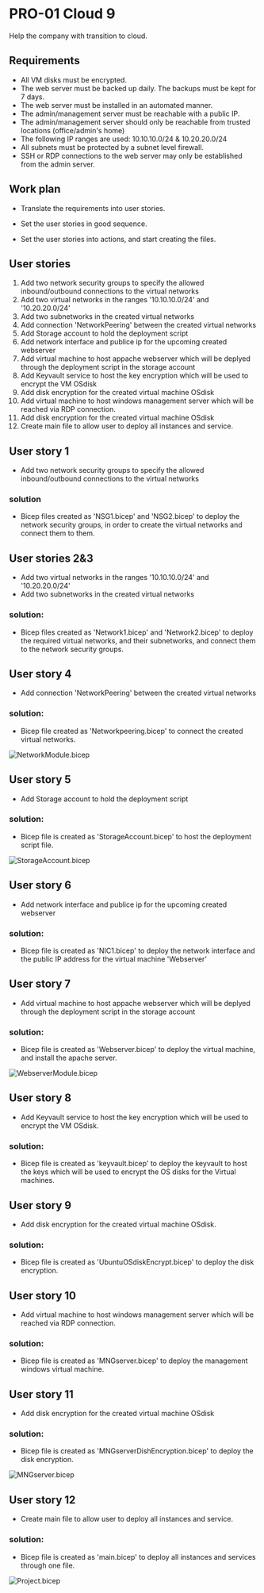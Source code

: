 # PRO-01 Cloud 9

Help the company with transition to cloud.

## Requirements

* All VM disks must be encrypted.
* The web server must be backed up daily. The backups must be kept for 7 days.
* The web server must be installed in an automated manner.
* The admin/management server must be reachable with a public IP.
* The admin/management server should only be reachable from trusted locations (office/admin's home)
* The following IP ranges are used: 10.10.10.0/24 & 10.20.20.0/24
* All subnets must be protected by a subnet level firewall.
* SSH or RDP connections to the web server may only be established from the admin server.


## Work plan

- Translate the requirements into user stories.

- Set the user stories in good sequence.

- Set the user stories into actions, and start creating the files.



## User stories

1. Add two network security groups to specify the allowed inbound/outbound connections to the virtual networks
2. Add two virtual networks in the ranges '10.10.10.0/24' and '10.20.20.0/24'
3. Add two subnetworks in the created virtual networks
4. Add connection 'NetworkPeering' between the created virtual networks
5. Add Storage account to hold the deployment script
6. Add network interface and publice ip for the upcoming created webserver
7. Add virtual machine to host appache webserver which will be deplyed through the deployment script in the storage account
8. Add Keyvault service to host the key encryption which will be used to encrypt the VM OSdisk
9. Add disk encryption for the created virtual machine OSdisk
10. Add virtual machine to host windows management server which will be reached via RDP connection.
11. Add disk encryption for the created virtual machine OSdisk
12. Create main file to allow user to deploy all instances and service.


## User story 1
- Add two network security groups to specify the allowed inbound/outbound connections to the virtual networks

### solution
- Bicep files created as 'NSG1.bicep' and 'NSG2.bicep' to deploy the network security groups, in order to create the virtual networks and connect them to them.

## User stories 2&3
- Add two virtual networks in the ranges '10.10.10.0/24' and '10.20.20.0/24'
- Add two subnetworks in the created virtual networks

### solution:
- Bicep files created as 'Network1.bicep' and 'Network2.bicep' to deploy the required virtual networks, and their subnetworks, and connect them to the network security groups.

## User story 4
- Add connection 'NetworkPeering' between the created virtual networks

### solution:
- Bicep file created as 'Networkpeering.bicep' to connect the created virtual networks.

![NetworkModule.bicep](https://github.com/Techgrounds-Cloud-9/cloud-9-EhabRihawi985/blob/main/Project%201.0/Network%20module%20arch.png)

## User story 5
- Add Storage account to hold the deployment script

### solution:
- Bicep file is created as 'StorageAccount.bicep' to host the deployment script file.

![StorageAccount.bicep](https://github.com/Techgrounds-Cloud-9/cloud-9-EhabRihawi985/blob/main/Project%201.0/Storage%20account%20arch.png)

## User story 6
- Add network interface and publice ip for the upcoming created webserver

### solution:
- Bicep file is created as 'NIC1.bicep' to deploy the network interface and the public IP address for the virtual machine 'Webserver'

## User story 7
- Add virtual machine to host appache webserver which will be deplyed through the deployment script in the storage account

### solution:
- Bicep file is created as 'Webserver.bicep' to deploy the virtual machine, and install the apache server.

![WebserverModule.bicep](https://github.com/Techgrounds-Cloud-9/cloud-9-EhabRihawi985/blob/main/Project%201.0/Webserver%20module%20arch.png)

## User story 8
- Add Keyvault service to host the key encryption which will be used to encrypt the VM OSdisk.

### solution:
- Bicep file is created as 'keyvault.bicep' to deploy the keyvault to host the keys which will be used to encrypt the OS disks for the Virtual machines.

## User story 9
- Add disk encryption for the created virtual machine OSdisk.

### solution:
- Bicep file is created as 'UbuntuOSdiskEncrypt.bicep' to deploy the disk encryption.

## User story 10
- Add virtual machine to host windows management server which will be reached via RDP connection.

### solution:
- Bicep file is created as 'MNGserver.bicep' to deploy the management windows virtual machine.

## User story 11
- Add disk encryption for the created virtual machine OSdisk

### solution:
- Bicep file is created as 'MNGserverDishEncryption.bicep' to deploy the disk encryption.

![MNGserver.bicep](https://github.com/Techgrounds-Cloud-9/cloud-9-EhabRihawi985/blob/main/Project%201.0/Management%20server%20arch.png)

## User story 12
- Create main file to allow user to deploy all instances and service.

### solution:
- Bicep file is created as 'main.bicep' to deploy all instances and services through one file.

![Project.bicep](https://github.com/Techgrounds-Cloud-9/cloud-9-EhabRihawi985/blob/main/Project%201.0/Project%201.0%20complete%20arch.png)
